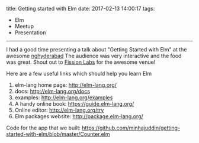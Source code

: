 title: Getting started with Elm
date: 2017-02-13 14:00:17
tags:
- Elm
- Meetup
- Presentation
---

I had a good time presenting a talk about "Getting Started with Elm" at the awesome [nghyderabad](https://www.meetup.com/nghyderabad/events/237337105/)
The audience was very interactive and the food was great. Shout out to [Fission Labs](http://www.fissionlabs.com/) for the awesome venue!


Here are a few useful links which should help you learn Elm

  1. elm-lang home page: http://elm-lang.org/
  2. docs: http://elm-lang.org/docs
  3. examples: http://elm-lang.org/examples
  4. A handy online book: https://guide.elm-lang.org/
  5. Online editor: http://elm-lang.org/try
  6. Elm packages website: http://package.elm-lang.org/

Code for the app that we built: https://github.com/minhajuddin/getting-started-with-elm/blob/master/Counter.elm
